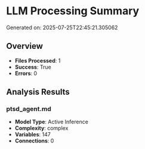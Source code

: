# LLM Processing Summary

Generated on: 2025-07-25T22:45:21.305062

## Overview
- **Files Processed**: 1
- **Success**: True
- **Errors**: 0

## Analysis Results

### ptsd_agent.md
- **Model Type**: Active Inference
- **Complexity**: complex
- **Variables**: 147
- **Connections**: 0
